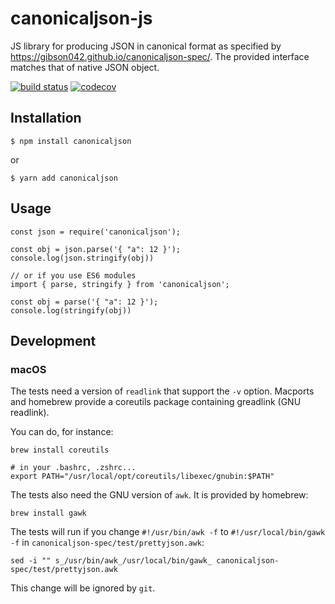 # canonicaljson-js
JS library for producing JSON in canonical format as specified by https://gibson042.github.io/canonicaljson-spec/. The provided interface matches that of native JSON object.

[![build status](https://travis-ci.org/stratumn/canonicaljson-js.svg?branch=master)](https://travis-ci.org/stratumn/canonicaljson-js)
[![codecov](https://codecov.io/gh/stratumn/canonicaljson-js/branch/master/graph/badge.svg)](https://codecov.io/gh/stratumn/canonicaljson-js)

## Installation

```
$ npm install canonicaljson
```
or
```
$ yarn add canonicaljson
```

## Usage

```
const json = require('canonicaljson');

const obj = json.parse('{ "a": 12 }');
console.log(json.stringify(obj))

// or if you use ES6 modules
import { parse, stringify } from 'canonicaljson';

const obj = parse('{ "a": 12 }');
console.log(stringify(obj))
```


## Development

### macOS

The tests need a version of `readlink` that support the `-v` option.
Macports and homebrew provide a coreutils package containing greadlink (GNU readlink).

You can do, for instance:
```
brew install coreutils

# in your .bashrc, .zshrc...
export PATH="/usr/local/opt/coreutils/libexec/gnubin:$PATH"
```

The tests also need the GNU version of `awk`. It is provided by homebrew:

```
brew install gawk
```

The tests will run if you change `#!/usr/bin/awk -f` to `#!/usr/local/bin/gawk -f` in `canonicaljson-spec/test/prettyjson.awk`:

```
sed -i "" s_/usr/bin/awk_/usr/local/bin/gawk_ canonicaljson-spec/test/prettyjson.awk
```

This change will be ignored by `git`.

